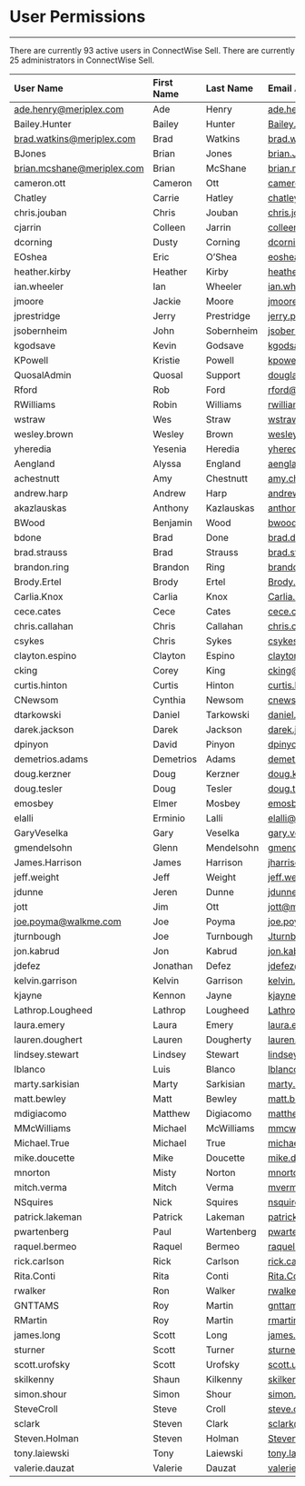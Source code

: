 # User Permissions
---
There are currently 93 active users in ConnectWise Sell.
There are currently 25 administrators in ConnectWise Sell.

| User Name                  | First Name | Last Name  | Email Address                   | SSO User | Is Administrator |
| :------------------------- | :--------- | :--------- | :------------------------------ | :------- | :--------------- |
| ade.henry@meriplex.com     | Ade        | Henry      | ade.henry@meriplex.com          | True     | True             |
| Bailey.Hunter              | Bailey     | Hunter     | Bailey.Hunter@meriplex.com      | False    | True             |
| brad.watkins@meriplex.com  | Brad       | Watkins    | brad.watkins@meriplex.com       | True     | True             |
| BJones                     | Brian      | Jones      | brian.Jones@meriplex.com        | True     | True             |
| brian.mcshane@meriplex.com | Brian      | McShane    | brian.mcshane@meriplex.com      | True     | True             |
| cameron.ott                | Cameron    | Ott        | cameron.ott@meriplex.com        | True     | True             |
| Chatley                    | Carrie     | Hatley     | chatley@meriplex.com            | True     | True             |
| chris.jouban               | Chris      | Jouban     | chris.jouban@meriplex.com       | True     | True             |
| cjarrin                    | Colleen    | Jarrin     | colleen.jarrin@meriplex.com     | True     | True             |
| dcorning                   | Dusty      | Corning    | dcorning@meriplex.com           | True     | True             |
| EOshea                     | Eric       | O’Shea     | eoshea@meriplex.com             | True     | True             |
| heather.kirby              | Heather    | Kirby      | heather.kirby@meriplex.com      | True     | True             |
| ian.wheeler                | Ian        | Wheeler    | ian.wheeler@meriplex.com        | True     | True             |
| jmoore                     | Jackie     | Moore      | jmoore@meriplex.com             | True     | True             |
| jprestridge                | Jerry      | Prestridge | jerry.prestridge@meriplex.com   | True     | True             |
| jsobernheim                | John       | Sobernheim | jsobernheim@meriplex.com        | True     | True             |
| kgodsave                   | Kevin      | Godsave    | kgodsave@meriplex.com           | True     | True             |
| KPowell                    | Kristie    | Powell     | kpowell@meriplex.com            | True     | True             |
| QuosalAdmin                | Quosal     | Support    | douglas.rickerson@quosal.com    | False    | True             |
| Rford                      | Rob        | Ford       | rford@meriplex.com              | False    | True             |
| RWilliams                  | Robin      | Williams   | rwilliams@meriplex.com          | True     | True             |
| wstraw                     | Wes        | Straw      | wstraw@meriplex.com             | True     | True             |
| wesley.brown               | Wesley     | Brown      | wesley.brown@meriplex.com       | True     | True             |
| yheredia                   | Yesenia    | Heredia    | yheredia@meriplex.com           | True     | True             |
| Aengland                   | Alyssa     | England    | aengland@meriplex.com           | True     | False            |
| achestnutt                 | Amy        | Chestnutt  | amy.chestnutt@meriplex.com      | True     | False            |
| andrew.harp                | Andrew     | Harp       | andrew.harp@meriplex.com        | True     | False            |
| akazlauskas                | Anthony    | Kazlauskas | anthony.kazlauskas@meriplex.com | True     | False            |
| BWood                      | Benjamin   | Wood       | bwood@Meriplex.com              | True     | False            |
| bdone                      | Brad       | Done       | brad.done@meriplex.com          | True     | False            |
| brad.strauss               | Brad       | Strauss    | brad.strauss@meriplex.com       | True     | False            |
| brandon.ring               | Brandon    | Ring       | brandon.ring@meriplex.com       | True     | False            |
| Brody.Ertel                | Brody      | Ertel      | Brody.Ertel@meriplex.com        | True     | False            |
| Carlia.Knox                | Carlia     | Knox       | Carlia.Knox@meriplex.com        | True     | False            |
| cece.cates                 | Cece       | Cates      | cece.cates@meriplex.com         | True     | False            |
| chris.callahan             | Chris      | Callahan   | chris.callahan@meriplex.com     | False    | False            |
| csykes                     | Chris      | Sykes      | csykes@meriplex.com             | False    | False            |
| clayton.espino             | Clayton    | Espino     | clayton.espino@meriplex.com     | True     | False            |
| cking                      | Corey      | King       | cking@meriplex.com              | False    | False            |
| curtis.hinton              | Curtis     | Hinton     | curtis.hinton@meriplex.com      | True     | False            |
| CNewsom                    | Cynthia    | Newsom     | cnewsom@meriplex.com            | True     | False            |
| dtarkowski                 | Daniel     | Tarkowski  | daniel.tarkowski@meriplex.com   | True     | False            |
| darek.jackson              | Darek      | Jackson    | darek.jackson@meriplex.com      | True     | False            |
| dpinyon                    | David      | Pinyon     | dpinyon@meriplex.com            | True     | False            |
| demetrios.adams            | Demetrios  | Adams      | demetrios.adams@meriplex.com    | True     | False            |
| doug.kerzner               | Doug       | Kerzner    | doug.kerzner@meriplex.com       | True     | False            |
| doug.tesler                | Doug       | Tesler     | doug.tesler@meriplex.com        | True     | False            |
| emosbey                    | Elmer      | Mosbey     | emosbey@meriplex.com            | False    | False            |
| elalli                     | Erminio    | Lalli      | elalli@meriplex.com             | True     | False            |
| GaryVeselka                | Gary       | Veselka    | gary.veselka@meriplex.com       | False    | False            |
| gmendelsohn                | Glenn      | Mendelsohn | gmendelsohn@meriplex.com        | True     | False            |
| James.Harrison             | James      | Harrison   | jharrison@meriplex.com          | False    | False            |
| jeff.weight                | Jeff       | Weight     | jeff.weight@meriplex.com        | True     | False            |
| jdunne                     | Jeren      | Dunne      | jdunne@meriplex.com             | False    | False            |
| jott                       | Jim        | Ott        | jott@meriplex.com               | True     | False            |
| joe.poyma@walkme.com       | Joe        | Poyma      | joe.poyma@walkme.com            | True     | False            |
| jturnbough                 | Joe        | Turnbough  | Jturnbough@meriplex.com         | True     | False            |
| jon.kabrud                 | Jon        | Kabrud     | jon.kabrud@meriplex.com         | False    | False            |
| jdefez                     | Jonathan   | Defez      | jdefez@meriplex.com             | True     | False            |
| kelvin.garrison            | Kelvin     | Garrison   | kelvin.garrison@meriplex.com    | True     | False            |
| kjayne                     | Kennon     | Jayne      | kjayne@meriplex.com             | True     | False            |
| Lathrop.Lougheed           | Lathrop    | Lougheed   | Lathrop.Lougheed@meriplex.com   | True     | False            |
| laura.emery                | Laura      | Emery      | laura.emery@meriplex.com        | True     | False            |
| lauren.doughert            | Lauren     | Dougherty  | lauren.dougherty@meriplex.com   | True     | False            |
| lindsey.stewart            | Lindsey    | Stewart    | lindsey.stewart@meriplex.com    | False    | False            |
| lblanco                    | Luis       | Blanco     | lblanco@meriplex.com            | False    | False            |
| marty.sarkisian            | Marty      | Sarkisian  | marty.sarkisian@meriplex.com    | False    | False            |
| matt.bewley                | Matt       | Bewley     | matt.bewley@meriplex.com        | False    | False            |
| mdigiacomo                 | Matthew    | Digiacomo  | matthew.digiacomo@meriplex.com  | False    | False            |
| MMcWilliams                | Michael    | McWilliams | mmcwilliams@meriplex.com        | False    | False            |
| Michael.True               | Michael    | True       | michael.true@meriplex.com       | True     | False            |
| mike.doucette              | Mike       | Doucette   | mike.doucette@meriplex.com      | True     | False            |
| mnorton                    | Misty      | Norton     | mnorton@meriplex.com            | True     | False            |
| mitch.verma                | Mitch      | Verma      | mverma@meriplex.com             | True     | False            |
| NSquires                   | Nick       | Squires    | nsquires@meriplex.com           | True     | False            |
| patrick.lakeman            | Patrick    | Lakeman    | patrick.lakeman@meriplex.com    | False    | False            |
| pwartenberg                | Paul       | Wartenberg | pwartenberg@meriplex.com        | True     | False            |
| raquel.bermeo              | Raquel     | Bermeo     | raquel.bermeo@meriplex.com      | True     | False            |
| rick.carlson               | Rick       | Carlson    | rick.carlson@meriplex.com       | False    | False            |
| Rita.Conti                 | Rita       | Conti      | Rita.Conti@meriplex.com         | True     | False            |
| rwalker                    | Ron        | Walker     | rwalker@meriplex.com            | True     | False            |
| GNTTAMS                    | Roy        | Martin     | gnttams@meriplex.com            | False    | False            |
| RMartin                    | Roy        | Martin     | rmartin@meriplex.com            | True     | False            |
| james.long                 | Scott      | Long       | james.long@meriplex.com         | True     | False            |
| sturner                    | Scott      | Turner     | sturner@meriplex.com            | True     | False            |
| scott.urofsky              | Scott      | Urofsky    | scott.urofsky@meriplex.com      | True     | False            |
| skilkenny                  | Shaun      | Kilkenny   | skilkenny@meriplex.com          | True     | False            |
| simon.shour                | Simon      | Shour      | simon.shour@meriplex.com        | True     | False            |
| SteveCroll                 | Steve      | Croll      | steve.croll@meriplex.com        | False    | False            |
| sclark                     | Steven     | Clark      | sclark@meriplex.com             | True     | False            |
| Steven.Holman              | Steven     | Holman     | Steven.Holman@meriplex.com      | True     | False            |
| tony.laiewski              | Tony       | Laiewski   | tony.laiewski@meriplex.com      | False    | False            |
| valerie.dauzat             | Valerie    | Dauzat     | valerie.dauzat@meriplex.com     | False    | False            |